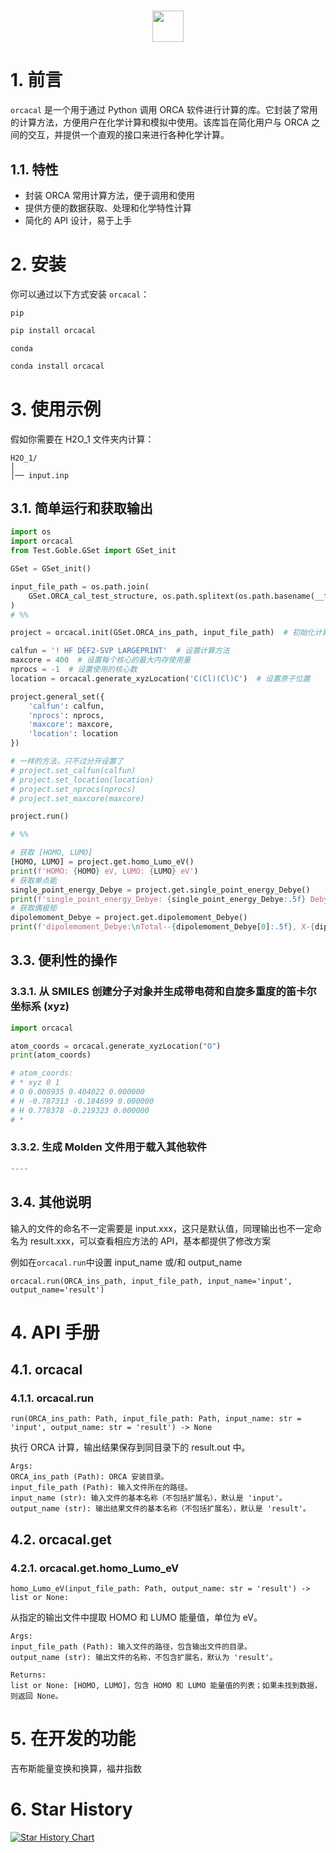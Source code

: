 <h1 align="center">
<img src="https://i.postimg.cc/wjY6JGFL/image.png" width="50">
</h1>

# 1. 前言

`orcacal` 是一个用于通过 Python 调用 ORCA 软件进行计算的库。它封装了常用的计算方法，方便用户在化学计算和模拟中使用。该库旨在简化用户与 ORCA 之间的交互，并提供一个直观的接口来进行各种化学计算。

## 1.1. 特性

- 封装 ORCA 常用计算方法，便于调用和使用
- 提供方便的数据获取、处理和化学特性计算
- 简化的 API 设计，易于上手

# 2. 安装

你可以通过以下方式安装 `orcacal`：

`pip`

```bash
pip install orcacal
```

`conda`

```bash
conda install orcacal
```

# 3. 使用示例

假如你需要在 H2O_1 文件夹内计算：

```
H2O_1/
│
│── input.inp
```

## 3.1. 简单运行和获取输出

```python
import os
import orcacal
from Test.Goble.GSet import GSet_init

GSet = GSet_init()

input_file_path = os.path.join(
	GSet.ORCA_cal_test_structure, os.path.splitext(os.path.basename(__file__))[0]
)
# %%

project = orcacal.init(GSet.ORCA_ins_path, input_file_path)  # 初始化计算类

calfun = '! HF DEF2-SVP LARGEPRINT'  # 设置计算方法
maxcore = 400  # 设置每个核心的最大内存使用量
nprocs = -1  # 设置使用的核心数
location = orcacal.generate_xyzLocation('C(Cl)(Cl)C')  # 设置原子位置

project.general_set({
	'calfun': calfun,
	'nprocs': nprocs,
	'maxcore': maxcore,
	'location': location
})

# 一样的方法，只不过分开设置了
# project.set_calfun(calfun)
# project.set_location(location)
# project.set_nprocs(nprocs)
# project.set_maxcore(maxcore)

project.run()

# %%

# 获取 [HOMO, LUMO]
[HOMO, LUMO] = project.get.homo_Lumo_eV()
print(f'HOMO: {HOMO} eV, LUMO: {LUMO} eV')
# 获取单点能
single_point_energy_Debye = project.get.single_point_energy_Debye()
print(f'single_point_energy_Debye: {single_point_energy_Debye:.5f} Debye')
# 获取偶极矩
dipolemoment_Debye = project.get.dipolemoment_Debye()
print(f'dipolemoment_Debye:\nTotal--{dipolemoment_Debye[0]:.5f}, X-{dipolemoment_Debye[1]:.5f}, Y-{dipolemoment_Debye[2]:.5f}, Z-{dipolemoment_Debye[3]:.5f} Debye')

```

## 3.3. 便利性的操作

### 3.3.1. 从 SMILES 创建分子对象并生成带电荷和自旋多重度的笛卡尔坐标系 (xyz)

```python
import orcacal

atom_coords = orcacal.generate_xyzLocation("O")
print(atom_coords)

# atom_coords:
# * xyz 0 1
# O 0.008935 0.404022 0.000000
# H -0.787313 -0.184699 0.000000
# H 0.778378 -0.219323 0.000000
# *
```

### 3.3.2. 生成 Molden 文件用于载入其他软件

```python
----
```

## 3.4. 其他说明

输入的文件的命名不一定需要是 input.xxx，这只是默认值，同理输出也不一定命名为 result.xxx，可以查看相应方法的 API，基本都提供了修改方案

例如在`orcacal.run`中设置 input_name 或/和 output_name

`orcacal.run(ORCA_ins_path, input_file_path, input_name='input', output_name='result')`

# 4. API 手册

## 4.1. orcacal

### 4.1.1. orcacal.run

`run(ORCA_ins_path: Path, input_file_path: Path, input_name: str = 'input', output_name: str = 'result') -> None`

执行 ORCA 计算，输出结果保存到同目录下的 result.out 中。

```
Args:
ORCA_ins_path (Path): ORCA 安装目录。
input_file_path (Path): 输入文件所在的路径。
input_name (str): 输入文件的基本名称（不包括扩展名），默认是 'input'。
output_name (str): 输出结果文件的基本名称（不包括扩展名），默认是 'result'。
```

## 4.2. orcacal.get

### 4.2.1. orcacal.get.homo_Lumo_eV

`homo_Lumo_eV(input_file_path: Path, output_name: str = 'result') -> list or None:`

从指定的输出文件中提取 HOMO 和 LUMO 能量值，单位为 eV。

```
Args:
input_file_path (Path): 输入文件的路径，包含输出文件的目录。
output_name (str): 输出文件的名称，不包含扩展名，默认为 'result'。

Returns:
list or None: [HOMO, LUMO]，包含 HOMO 和 LUMO 能量值的列表；如果未找到数据，则返回 None。
```

# 5. 在开发的功能

吉布斯能量变换和换算，福井指数

# 6. Star History

[![Star History Chart](https://api.star-history.com/svg?repos=HTY-DBY/orcacal&type=Date)](https://star-history.com/#HTY-DBY/orcacal&Date)
